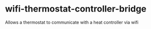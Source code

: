 # wifi-thermostat-controller-bridge
Allows a thermostat to communicate with a heat controller via wifi
